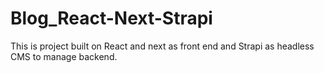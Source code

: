 # Blog_React-Next-Strapi
This is project built on React and next as front end and Strapi as headless CMS to manage backend.
